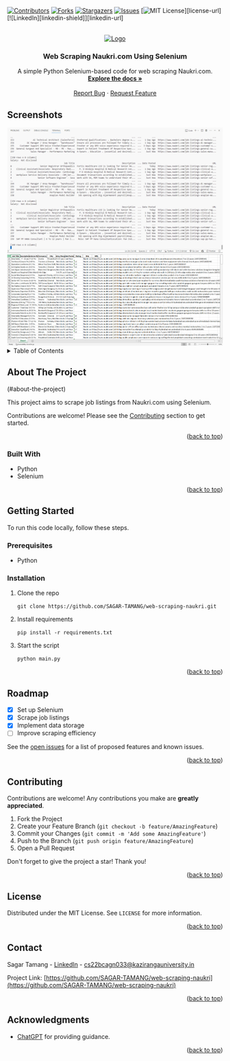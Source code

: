 <a name="readme-top"></a>

[![Contributors][contributors-shield]][contributors-url]
[![Forks][forks-shield]][forks-url]
[![Stargazers][stars-shield]][stars-url]
[![Issues][issues-shield]][issues-url]
[![MIT License][license-shield]][license-url]
[![LinkedIn][linkedin-shield]][linkedin-url]

<!-- PROJECT LOGO -->
<br />
<div align="center">
  <a href="https://github.com/SAGAR-TAMANG/web-scraping-naukri">
    <img src="https://upload.wikimedia.org/wikipedia/commons/thumb/d/d5/Selenium_Logo.png/861px-Selenium_Logo.png" alt="Logo" width="80" height="80">
  </a>

<h3 align="center">Web Scraping Naukri.com Using Selenium</h3>

  <p align="center">
    A simple Python Selenium-based code for web scraping Naukri.com.
    <br />
    <a href="https://github.com/SAGAR-TAMANG/web-scraping-naukri/README.md"><strong>Explore the docs »</strong></a>
    <br />
    <br />
    <a href="https://github.com/SAGAR-TAMANG/web-scraping-naukri/issues">Report Bug</a>
    ·
    <a href="https://github.com/SAGAR-TAMANG/web-scraping-naukri/issues">Request Feature</a>
  </p>
</div>

## Screenshots

<img src="img/ss.png">
<img src="img/ss2.png">

<!-- TABLE OF CONTENTS -->
<details>
  <summary>Table of Contents</summary>
  <ol>
    <li>
      <a href="#about-the-project">About The Project</a>
      <ul>
        <li><a href="#built-with">Built With</a></li>
      </ul>
    </li>
    <li>
      <a href="#getting-started">Getting Started</a>
      <ul>
        <li><a href="#prerequisites">Prerequisites</a></li>
        <li><a href="#installation">Installation</a></li>
      </ul>
    </li>
    <li><a href="#usage">Usage</a></li>
    <li><a href="#roadmap">Roadmap</a></li>
    <li><a href="#contributing">Contributing</a></li>
    <li><a href="#license">License</a></li>
    <li><a href="#contact">Contact</a></li>
    <li><a href="#acknowledgments">Acknowledgments</a></li>
  </ol>
</details>

<!-- ABOUT THE PROJECT -->
## About The Project

(#about-the-project)

This project aims to scrape job listings from Naukri.com using Selenium.

Contributions are welcome! Please see the [Contributing](#contributing) section to get started.

<p align="right">(<a href="#readme-top">back to top</a>)</p>

### Built With

* Python
* Selenium

<p align="right">(<a href="#readme-top">back to top</a>)</p>

<!-- GETTING STARTED -->
## Getting Started

To run this code locally, follow these steps.

### Prerequisites

* Python

### Installation

1. Clone the repo
    ```
    git clone https://github.com/SAGAR-TAMANG/web-scraping-naukri.git
    ```
2. Install requirements
    ```
    pip install -r requirements.txt
    ```

3. Start the script
    ```
    python main.py
    ```

<p align="right">(<a href="#readme-top">back to top</a>)</p>

<!-- ROADMAP -->
## Roadmap

- [x] Set up Selenium
- [x] Scrape job listings
- [x] Implement data storage
- [ ] Improve scraping efficiency

See the [open issues](https://github.com/SAGAR-TAMANG/web-scraping-naukri/issues) for a list of proposed features and known issues.

<p align="right">(<a href="#readme-top">back to top</a>)</p>

<!-- CONTRIBUTING -->
## Contributing

Contributions are welcome! Any contributions you make are **greatly appreciated**.

1. Fork the Project
2. Create your Feature Branch (`git checkout -b feature/AmazingFeature`)
3. Commit your Changes (`git commit -m 'Add some AmazingFeature'`)
4. Push to the Branch (`git push origin feature/AmazingFeature`)
5. Open a Pull Request

Don't forget to give the project a star! Thank you!

<p align="right">(<a href="#readme-top">back to top</a>)</p>

<!-- LICENSE -->
## License

Distributed under the MIT License. See `LICENSE` for more information.

<p align="right">(<a href="#readme-top">back to top</a>)</p>

<!-- CONTACT -->
## Contact

Sagar Tamang - [LinkedIn](https://www.linkedin.com/in/sagar-tmg/) - cs22bcagn033@kazirangauniversity.in

Project Link: [https://github.com/SAGAR-TAMANG/web-scraping-naukri](https://github.com/SAGAR-TAMANG/web-scraping-naukri)

<p align="right">(<a href="#readme-top">back to top</a>)</p>

<!-- ACKNOWLEDGMENTS -->
## Acknowledgments

* [ChatGPT](https://chat.openai.com/) for providing guidance.

<p align="right">(<a href="#readme-top">back to top</a>)</p>

<!-- MARKDOWN LINKS & IMAGES -->
<!-- https://www.markdownguide.org/basic-syntax/#reference-style-links -->
[contributors-shield]: https://img.shields.io/github/contributors/SAGAR-TAMANG/web-scraping-naukri.svg?style=for-the-badge
[contributors-url]: https://github.com/SAGAR-TAMANG/web-scraping-naukri/graphs/contributors
[forks-shield]: https://img.shields.io/github/forks/SAGAR-TAMANG/web-scraping-naukri.svg?style=for-the-badge
[forks-url]: https://github.com/SAGAR-TAMANG/web-scraping-naukri/network/members
[stars-shield]: https://img.shields.io/github/stars/SAGAR-TAMANG/web-scraping-naukri.svg?style=for-the-badge
[stars-url]: https://github.com/SAGAR-TAMANG/web-scraping-naukri/stargazers
[issues-shield]: https://img.shields.io/github/issues/SAGAR-TAMANG/web-scraping-naukri.svg?style=for-the-badge
[issues-url]: https://github.com/SAGAR-TAMANG/web-scraping-naukri/issues
[license-shield]: https://img.shields.io/github/license/S
